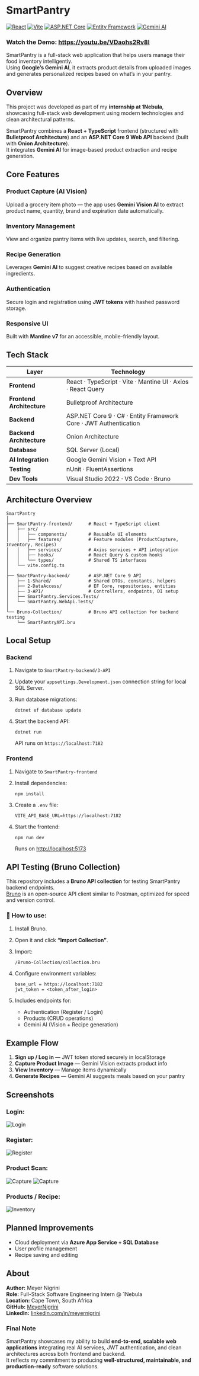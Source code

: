 # SmartPantry

[![React](https://img.shields.io/badge/Frontend-React%20(TypeScript)-61dafb?logo=react)](https://react.dev/)
[![Vite](https://img.shields.io/badge/Build-Vite-646cff?logo=vite)](https://vitejs.dev/)
[![ASP.NET Core](https://img.shields.io/badge/Backend-ASP.NET%20Core%209.0-512BD4?logo=dotnet)](https://dotnet.microsoft.com/)
[![Entity Framework](https://img.shields.io/badge/ORM-Entity%20Framework%20Core-512BD4?logo=nuget)](https://learn.microsoft.com/en-us/ef/core/)
[![Gemini AI](https://img.shields.io/badge/AI-Google%20Gemini-4285F4?logo=google)](https://ai.google.dev/)

### Watch the Demo: https://youtu.be/VDaohs2Rv8I

SmartPantry is a full-stack web application that helps users manage their food inventory intelligently.  
Using **Google’s Gemini AI**, it extracts product details from uploaded images and generates personalized recipes based on what’s in your pantry.


## Overview

This project was developed as part of my **internship at 1Nebula**, showcasing full-stack web development using modern technologies and clean architectural patterns.

SmartPantry combines a **React + TypeScript** frontend (structured with **Bulletproof Architecture**) and an **ASP.NET Core 9 Web API** backend (built with **Onion Architecture**).  
It integrates **Gemini AI** for image-based product extraction and recipe generation.


## Core Features

### Product Capture (AI Vision)
Upload a grocery item photo — the app uses **Gemini Vision AI** to extract product name, quantity, brand and expiration date automatically.

### Inventory Management
View and organize pantry items with live updates, search, and filtering.

### Recipe Generation
Leverages **Gemini AI** to suggest creative recipes based on available ingredients.

### Authentication
Secure login and registration using **JWT tokens** with hashed password storage.

### Responsive UI
Built with **Mantine v7** for an accessible, mobile-friendly layout.



## Tech Stack

| Layer | Technology |
|-------|-------------|
| **Frontend** | React · TypeScript · Vite · Mantine UI · Axios · React Query |
| **Frontend Architecture** | Bulletproof Architecture |
| **Backend** | ASP.NET Core 9 · C# · Entity Framework Core · JWT Authentication |
| **Backend Architecture** | Onion Architecture |
| **Database** | SQL Server (Local) |
| **AI Integration** | Google Gemini Vision + Text API |
| **Testing** | nUnit · FluentAssertions |
| **Dev Tools** | Visual Studio 2022 · VS Code  · Bruno  |


## Architecture Overview

```text
SmartPantry
│
├── SmartPantry-frontend/      # React + TypeScript client
│   ├── src/
│   │   ├── components/        # Reusable UI elements
│   │   ├── features/          # Feature modules (ProductCapture, Inventory, Recipes)
│   │   ├── services/          # Axios services + API integration
│   │   ├── hooks/             # React Query & custom hooks
│   │   └── types/             # Shared TS interfaces
│   └── vite.config.ts
│
├── SmartPantry-backend/       # ASP.NET Core 9 API
│   ├── 1-Shared/              # Shared DTOs, constants, helpers
│   ├── 2-DataAccess/          # EF Core, repositories, entities
│   ├── 3-API/                 # Controllers, endpoints, DI setup
│   ├── SmartPantry.Services.Tests/
│   └── SmartPantry.WebApi.Tests/
│
└── Bruno-Collection/          # Bruno API collection for backend testing
    └── SmartPantryAPI.bru
```


## Local Setup

### Backend
1. Navigate to `SmartPantry-backend/3-API`
2. Update your `appsettings.Development.json` connection string for local SQL Server.
3. Run database migrations:
   
   ```
   dotnet ef database update
   ```
5. Start the backend API:
   
   ```
   dotnet run
   ```
   API runs on `https://localhost:7182`

### Frontend
1. Navigate to `SmartPantry-frontend`
2. Install dependencies:
   
   ```
   npm install
   ```
4. Create a `.env` file:
   
   ```
   VITE_API_BASE_URL=https://localhost:7182
   ```
6. Start the frontend:
   
   ```
   npm run dev
   ```
   Runs on [http://localhost:5173](http://localhost:5173)


## API Testing (Bruno Collection)

This repository includes a **Bruno API collection** for testing SmartPantry backend endpoints.  
[Bruno](https://www.usebruno.com/download) is an open-source API client similar to Postman, optimized for speed and version control.

### 🔧 How to use:
1. Install Bruno.  
2. Open it and click **“Import Collection”**.  
3. Import:
   
   ```
   /Bruno-Collection/collection.bru
   ```
5. Configure environment variables:
   
   ```
   base_url = https://localhost:7182
   jwt_token = <token_after_login>
   ```
7. Includes endpoints for:
   -  Authentication (Register / Login)  
   -  Products (CRUD operations)  
   -  Gemini AI (Vision + Recipe generation)


##  Example Flow

1. **Sign up / Log in** — JWT token stored securely in localStorage  
2. **Capture Product Image** — Gemini Vision extracts product info  
3. **View Inventory** — Manage items dynamically  
4. **Generate Recipes** — Gemini AI suggests meals based on your pantry


##  Screenshots
### Login:
![Login](docs/screenshots/login.png) 
### Register:
![Register](docs/screenshots/register.png)
### Product Scan:
![Capture](docs/screenshots/scan.png)
![Capture](docs/screenshots/scan_v2.png)
### Products / Recipe:
![Inventory](docs/screenshots/myProducts.png)



##  Planned Improvements

-  Cloud deployment via **Azure App Service + SQL Database**
-  User profile management
- Recipe saving and editing


## About

**Author:** Meyer Nigrini  
**Role:** Full-Stack Software Engineering Intern @ 1Nebula  
**Location:** Cape Town, South Africa  
**GitHub:** [MeyerNigrini](https://github.com/MeyerNigrini)  
**LinkedIn:** [linkedin.com/in/meyernigrini](https://linkedin.com/in/meyernigrini)


### Final Note

SmartPantry showcases my ability to build **end-to-end, scalable web applications** integrating real AI services, JWT authentication, and clean architectures across both frontend and backend.  
It reflects my commitment to producing **well-structured, maintainable, and production-ready** software solutions.
